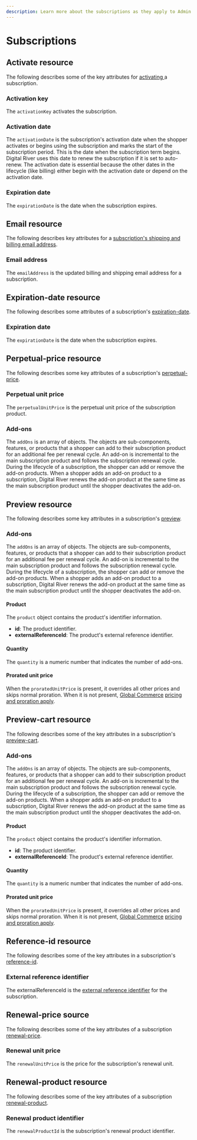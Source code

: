 ```yaml
---
description: Learn more about the subscriptions as they apply to Admin APIs.
---
```


# Subscriptions

## Activate resource

The following describes some of the key attributes for [activating ](https://www.digitalriver.com/docs/commerce-admin-api/#tag/Manage-Subscription/operation/activateSubscription)a subscription.

### Activation key

The `activationKey` activates the subscription.

### Activation date

The `activationDate` is the subscription's activation date when the shopper activates or begins using the subscription and marks the start of the subscription period. This is the date when the subscription term begins. Digital River uses this date to renew the subscription if it is set to auto-renew. The activation date is essential because the other dates in the lifecycle (like billing) either begin with the activation date or depend on the activation date.

### Expiration date

The `expirationDate` is the date when the subscription expires.

## Email resource

The following describes key attributes for a [subscription's shipping and billing email address](https://www.digitalriver.com/docs/commerce-admin-api/#tag/Email-Updater).

### Email address

The `emailAddress` is the updated billing and shipping email address for a subscription.

## Expiration-date resource

The following describes some attributes of a subscription's [expiration-date](https://www.digitalriver.com/docs/commerce-admin-api/#tag/Manage-Subscription/operation/updateExpirationDate).

### Expiration date

The `expirationDate` is the date when the subscription expires.

## Perpetual-price resource

The following describes some key attributes of a subscription's [perpetual-price](https://www.digitalriver.com/docs/commerce-admin-api/#tag/Retrieve-Subscription/operation/getSubscriptionInfo).

### Perpetual unit price

The `perpetualUnitPrice` is the perpetual unit price of the subscription product.

### Add-ons

The `addOns` is an array of objects. The objects are sub-components, features, or products that a shopper can add to their subscription product for an additional fee per renewal cycle. An add-on is incremental to the main subscription product and follows the subscription renewal cycle. During the lifecycle of a subscription, the shopper can add or remove the add-on products. When a shopper adds an add-on product to a subscription, Digital River renews the add-on product at the same time as the main subscription product until the shopper deactivates the add-on.

## Preview resource

The following describes some key attributes in a subscription's [preview](https://www.digitalriver.com/docs/commerce-admin-api/#tag/Immediate-Midterm-Change/operation/previewSubscription).

### Add-ons

The `addOns` is an array of objects. The objects are sub-components, features, or products that a shopper can add to their subscription product for an additional fee per renewal cycle. An add-on is incremental to the main subscription product and follows the subscription renewal cycle. During the lifecycle of a subscription, the shopper can add or remove the add-on products. When a shopper adds an add-on product to a subscription, Digital River renews the add-on product at the same time as the main subscription product until the shopper deactivates the add-on.

#### Product

The `product` object contains the product's identifier information.

* **id**: The product identifier.
* **externalReferenceId**: The product's external reference identifier.

#### Quantity

The `quantity` is a numeric number that indicates the number of add-ons.

#### Prorated unit price

When the `proratedUnitPrice` is present, it overrides all other prices and skips normal proration. When it is not present, [Global Commerce](https://gc.digitalriver.com/gc/ent/login.do) [pricing and proration apply](https://help.digitalriver.com/help/gc/Products/All-Products/Configuring-the-product-settings.htm#UpgradesAndDowngrades).

## Preview-cart resource

The following describes some of the key attributes in a subscription's [preview-cart](https://www.digitalriver.com/docs/commerce-admin-api/#tag/Immediate-Midterm-Change/operation/previewCartSubscription).

### Add-ons

The `addOns` is an array of objects. The objects are sub-components, features, or products that a shopper can add to their subscription product for an additional fee per renewal cycle. An add-on is incremental to the main subscription product and follows the subscription renewal cycle. During the lifecycle of a subscription, the shopper can add or remove the add-on products. When a shopper adds an add-on product to a subscription, Digital River renews the add-on product at the same time as the main subscription product until the shopper deactivates the add-on.

#### Product

The `product` object contains the product's identifier information.

* **id**: The product identifier.
* **externalReferenceId**: The product's external reference identifier.

#### Quantity

The `quantity` is a numeric number that indicates the number of add-ons.

#### Prorated unit price

When the `proratedUnitPrice` is present, it overrides all other prices and skips normal proration. When it is not present, [Global Commerce](https://gc.digitalriver.com/gc/ent/login.do) [pricing and proration apply](https://help.digitalriver.com/help/gc/Products/All-Products/Configuring-the-product-settings.htm#UpgradesAndDowngrades).

## Reference-id resource&#x20;

The following describes some of the key attributes in a subscription's [reference-id](https://www.digitalriver.com/docs/commerce-admin-api/#tag/External-Reference/operation/modifyExternalReferenceId).

### External reference identifier

The externalReferenceId is the [external reference identifier](./#external-reference-identifier) for the subscription.

## Renewal-price source

The following describes some of the key attributes of a subscription [renewal-price](https://www.digitalriver.com/docs/commerce-admin-api/#tag/Subscription-Renewal/operation/changeSubscriptionRenewalPrice).

### Renewal unit price

The `renewalUnitPrice` is the price for the subscription's renewal unit.

## Renewal-product resource

The following describes some of the key attributes of a subscription [renewal-product](https://www.digitalriver.com/docs/commerce-admin-api/#tag/Subscription-Renewal/operation/updateRenewalProduct).

### Renewal product identifier

The `renewalProductId` is the subscription's renewal product identifier.
